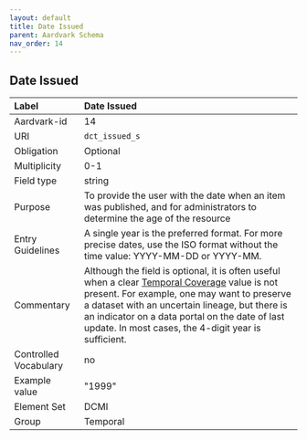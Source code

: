 ```yaml
---
layout: default
title: Date Issued
parent: Aardvark Schema
nav_order: 14
---
```


## Date Issued

| Label                 | Date Issued                                                                                                                                                                                                                                                                                              |
|:----------------------|:---------------------------------------------------------------------------------------------------------------------------------------------------------------------------------------------------------------------------------------------------------------------------------------------------------|
| Aardvark-id           | 14                                                                                                                                                                                                                                                                                                       |
| URI                   | `dct_issued_s`                                                                                                                                                                                                                                                                                           |
| Obligation            | Optional                                                                                                                                                                                                                                                                                                 |
| Multiplicity          | 0-1                                                                                                                                                                                                                                                                                                      |
| Field type            | string                                                                                                                                                                                                                                                                                                   |
| Purpose               | To provide the user with the date when an item was published, and for administrators to determine the age of the resource                                                                                                                                                                                |
| Entry Guidelines      | A single year is the preferred format. For more precise dates, use the ISO format without the time value: YYYY-MM-DD or YYYY-MM.                                                                                                                                                                         |
| Commentary            | Although the field is optional, it is often useful when a clear [Temporal Coverage](https://opengeometadata.github.io/docs/aardvarkSchema/temporal-coverage) value is not present. For example, one may want to preserve a dataset with an uncertain lineage, but there is an indicator on a data portal on the date of last update. In most cases, the 4-digit year is sufficient. |
| Controlled Vocabulary | no                                                                                                                                                                                                                                                                                                       |
| Example value         | "1999"                                                                                                                                                                                                                                                                                                   |
| Element Set           | DCMI                                                                                                                                                                                                                                                                                                     |
| Group                 | Temporal                                                                                                                                                                                                                                                                                                 |
